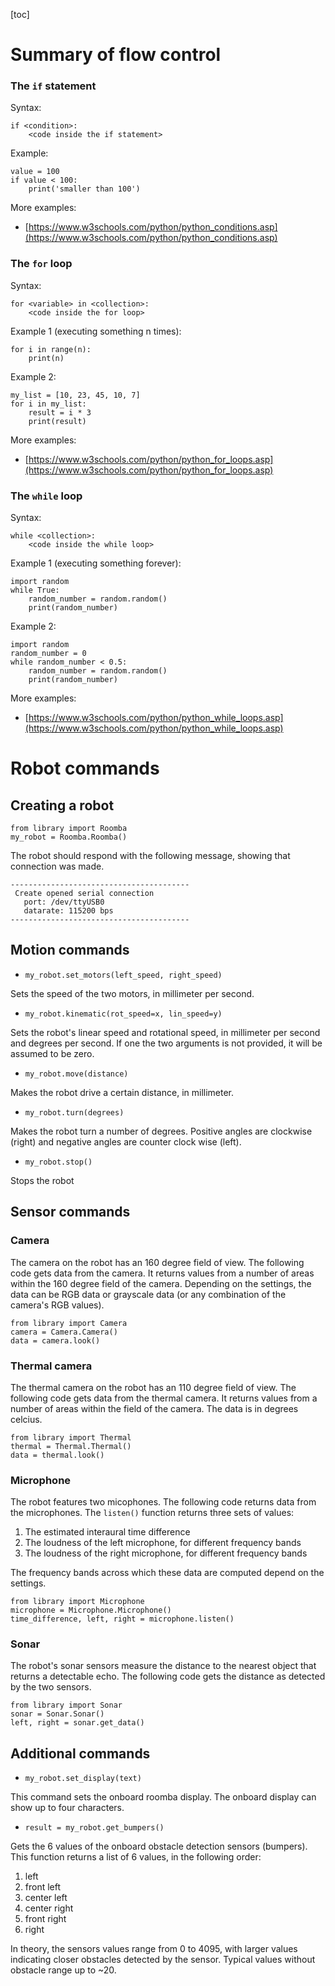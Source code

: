 [toc]

# Summary of flow control


### The `if` statement

Syntax: 

```
if <condition>:
	<code inside the if statement>
```

Example:

```
value = 100
if value < 100:
	print('smaller than 100')
```

More examples:

+ [https://www.w3schools.com/python/python_conditions.asp](https://www.w3schools.com/python/python_conditions.asp)

### The `for` loop

Syntax: 

```
for <variable> in <collection>:
	<code inside the for loop>
```

Example  1 (executing something n times):

```
for i in range(n):
	print(n)
```

Example 2:

```
my_list = [10, 23, 45, 10, 7]
for i in my_list:
	result = i * 3
	print(result)
```

More examples:

+ [https://www.w3schools.com/python/python_for_loops.asp](https://www.w3schools.com/python/python_for_loops.asp)

### The `while` loop

Syntax: 

```
while <collection>:
	<code inside the while loop>
```

Example  1 (executing something forever):

```
import random
while True:
	random_number = random.random()
	print(random_number)
```

Example  2:

```
import random
random_number = 0
while random_number < 0.5:
	random_number = random.random()
	print(random_number)
```

More examples:

+ [https://www.w3schools.com/python/python_while_loops.asp](https://www.w3schools.com/python/python_while_loops.asp)


# Robot commands



## Creating a robot

```angular2html
from library import Roomba
my_robot = Roomba.Roomba()
```

The robot should respond with the following message, showing that connection was made.

```angular2html
----------------------------------------
 Create opened serial connection
   port: /dev/ttyUSB0
   datarate: 115200 bps
----------------------------------------
```

## Motion commands

+ `my_robot.set_motors(left_speed, right_speed)`

Sets the speed of the two motors, in millimeter per second.

+ `my_robot.kinematic(rot_speed=x, lin_speed=y)`

Sets the robot's linear speed and rotational speed, in millimeter per second and degrees per second. If one the two arguments is not provided, it will be assumed to be zero.

+ `my_robot.move(distance)` 

Makes the robot drive a certain distance, in millimeter.

+ `my_robot.turn(degrees)`

Makes the robot turn a number of degrees. Positive angles are clockwise (right) and negative angles are counter clock wise (left).

+ `my_robot.stop()`

Stops the robot

## Sensor commands

### Camera

The camera on the robot has an 160 degree field of view. The following code gets data from the camera. It returns values from a number of areas within the 160 degree field of the camera. Depending on the settings, the data can be RGB data or grayscale data (or any combination of the camera's RGB values).

```
from library import Camera
camera = Camera.Camera()
data = camera.look()
```

### Thermal camera

The thermal camera on the robot has an 110 degree field of view. The following code gets data from the thermal camera. It returns values from a number of areas within the field of the camera. The data is in degrees celcius.

```
from library import Thermal
thermal = Thermal.Thermal()
data = thermal.look()
```

### Microphone

The robot features two micophones. The following code returns data from the microphones. The `listen()` function returns three sets of values:

1. The estimated interaural time difference
2. The loudness of the left microphone, for different frequency bands
3. The loudness of the right microphone, for different frequency bands

The frequency bands across which these data are computed depend on the settings.

```
from library import Microphone
microphone = Microphone.Microphone()
time_difference, left, right = microphone.listen()
```

### Sonar

The robot's sonar sensors measure the distance to the nearest object that returns a detectable echo. The following code gets the distance as detected by the two sensors.

```
from library import Sonar
sonar = Sonar.Sonar()
left, right = sonar.get_data()
```

## Additional commands

+ `my_robot.set_display(text)`

This command sets the onboard roomba display. The onboard display can show up to four characters.

+ `result = my_robot.get_bumpers()`

Gets the 6 values of the onboard obstacle detection sensors (bumpers). This function returns a list of 6 values, in the following order:

1. left
2. front left
3. center left
4. center right
5. front right
6. right

In theory, the sensors values range from 0 to 4095, with larger values indicating closer obstacles detected by the sensor. Typical values without obstacle range up to ~20.
